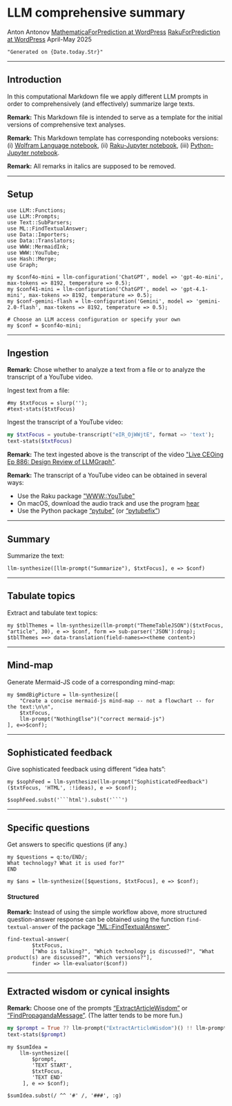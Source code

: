# LLM comprehensive summary

Anton Antonov 
[MathematicaForPrediction at WordPress](https://mathematicaforprediction.wordpress.com)
[RakuForPrediction at WordPress](https://rakuforprediction.wordpress.com)
April-May 2025

```perl6, results=asis, echo=FALSE
"Generated on {Date.today.Str}"
```

-----

## Introduction

In this computational Markdown file we apply different LLM prompts in order to comprehensively (and effectively) summarize large texts.

**Remark:** This Markdown file is intended to serve as a template for the initial versions of comprehensive text analyses.

**Remark:** This Markdown template has corresponding notebooks versions: 
(i) [Wolfram Language notebook](https://community.wolfram.com/groups/-/m/t/3448842), 
(ii) [Raku-Jupyter notebook](),
(iii) [Python-Jupyter notebook]().

**Remark:** All remarks in italics are supposed to be removed.

-----

## Setup

```raku, results=hide, echo=FALSE
use LLM::Functions;
use LLM::Prompts;
use Text::SubParsers;
use ML::FindTextualAnswer;
use Data::Importers;
use Data::Translators;
use WWW::MermaidInk;
use WWW::YouTube;
use Hash::Merge;
use Graph;

my $conf4o-mini = llm-configuration('ChatGPT', model => 'gpt-4o-mini', max-tokens => 8192, temperature => 0.5);
my $conf41-mini = llm-configuration('ChatGPT', model => 'gpt-4.1-mini', max-tokens => 8192, temperature => 0.5);
my $conf-gemini-flash = llm-configuration('Gemini', model => 'gemini-2.0-flash', max-tokens => 8192, temperature => 0.5);

# Choose an LLM access configuration or specify your own
my $conf = $conf4o-mini;
```

------

## Ingestion

**Remark:** Chose whether to analyze a text from a file or to analyze the transcript of a YouTube video.


Ingest text from a file:

```raku, eval=TRUE
#my $txtFocus = slurp('');
#text-stats($txtFocus)
```

Ingest the transcript of a YouTube video:

```raku
my $txtFocus = youtube-transcript("eIR_OjWWjtE", format => 'text');
text-stats($txtFocus)
```

**Remark:** The text ingested above is the transcript of the video ["Live CEOing Ep 886: Design Review of LLMGraph"](https://www.youtube.com/watch?v=ewU83vHwN8Y).

**Remark:** The transcript of a YouTube video can be obtained in several ways:
- Use the Raku package ["WWW::YouTube"](https://raku.land/zef:antononcube/WWW::YouTube)
- On macOS, download the audio track and use the program [hear](https://sveinbjorn.org/hear) 
- Use the Python package [“pytube”](https://pypi.org/project/pytube/) (or [“pytubefix”](https://pypi.org/project/pytubefix/)) 

---------

## Summary

Summarize the text:

```raku, results=asis, echo=FALSE, eval=TRUE
llm-synthesize([llm-prompt("Summarize"), $txtFocus], e => $conf)
```

----------

## Tabulate topics

Extract and tabulate text topics:

```perl6, results=asis, echo=FALSE, eval=TRUE
my $tblThemes = llm-synthesize(llm-prompt("ThemeTableJSON")($txtFocus, "article", 30), e => $conf, form => sub-parser('JSON'):drop);
$tblThemes ==> data-translation(field-names=><theme content>)
```

---------

## Mind-map

Generate Mermaid-JS code of a corresponding mind-map:

```perl6, results=asis, echo=FALSE, eval=TRUE
my $mmdBigPicture = llm-synthesize([
    "Create a concise mermaid-js mind-map -- not a flowchart -- for the text:\n\n",
    $txtFocus,
    llm-prompt("NothingElse")("correct mermaid-js")
], e=>$conf);
```

-------

## Sophisticated feedback

Give sophisticated feedback using different “idea hats”:

```perl6, results=asis, echo=FALSE, eval=TRUE 
my $sophFeed = llm-synthesize(llm-prompt("SophisticatedFeedback")($txtFocus, 'HTML', :!ideas), e => $conf);

$sophFeed.subst('```html').subst('```')
```

-----

## Specific questions

Get answers to specific questions (if any.)

```raku, echo=FALSE
my $questions = q:to/END/;
What technology? What it is used for?"
END
```

```raku, results=asis, echo=FALSE, eval=TRUE 
my $ans = llm-synthesize([$questions, $txtFocus], e => $conf);
```

#### Structured

**Remark:** Instead of using the simple workflow above, more structured question-answer response can be obtained 
using the function `find-textual-answer` of the package ["ML::FindTextualAnswer"](https://raku.land/zef:antononcube/ML::FindTextualAnswer).

```raku, results=asis, echo=FALSE, eval=TRUE 
find-textual-answer(
        $txtFocus, 
        ["Who is talking?", "Which technology is discussed?", "What product(s) are discussed?", "Which versions?"], 
        finder => llm-evaluator($conf))
```

-------

## Extracted wisdom or cynical insights

**Remark:** Choose one of the prompts 
[“ExtractArticleWisdom”](https://www.wolframcloud.com/obj/antononcube/DeployedResources/Prompt/ExtractArticleWisdom/) or 
[“FindPropagandaMessage”](https://www.wolframcloud.com/obj/antononcube/DeployedResources/Prompt/FindPropagandaMessage/).
(The latter tends to be more fun.)

```raku
my $prompt = True ?? llm-prompt("ExtractArticleWisdom")() !! llm-prompt("FindPropagandaMessage");
text-stats($prompt)
```

```raku, results=asis, echo=FALSE, eval=TRUE
my $sumIdea = 
    llm-synthesize([
        $prompt,
        'TEXT START',
        $txtFocus,
        'TEXT END'
     ], e => $conf);

$sumIdea.subst(/ ^^ '#' /, '###', :g)
```
